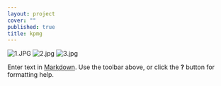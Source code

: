 ```yaml
---
layout: project
cover: ""
published: true
title: kpmg
---
```




![1.JPG]({{site.baseurl}}/media/1.JPG)
![2.jpg]({{site.baseurl}}/media/2.jpg)
![3.jpg]({{site.baseurl}}/media/3.jpg)

Enter text in [Markdown](http://daringfireball.net/projects/markdown/). Use the toolbar above, or click the **?** button for formatting help.
